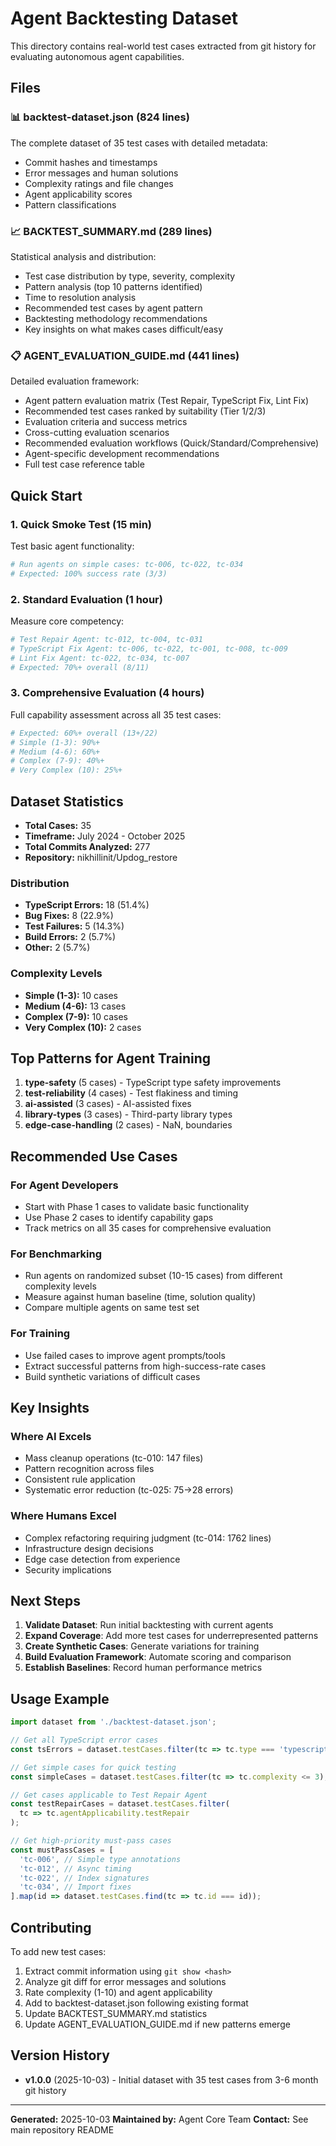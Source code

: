 # Agent Backtesting Dataset

This directory contains real-world test cases extracted from git history for evaluating autonomous agent capabilities.

## Files

### 📊 backtest-dataset.json (824 lines)
The complete dataset of 35 test cases with detailed metadata:
- Commit hashes and timestamps
- Error messages and human solutions
- Complexity ratings and file changes
- Agent applicability scores
- Pattern classifications

### 📈 BACKTEST_SUMMARY.md (289 lines)
Statistical analysis and distribution:
- Test case distribution by type, severity, complexity
- Pattern analysis (top 10 patterns identified)
- Time to resolution analysis
- Recommended test cases by agent pattern
- Backtesting methodology recommendations
- Key insights on what makes cases difficult/easy

### 📋 AGENT_EVALUATION_GUIDE.md (441 lines)
Detailed evaluation framework:
- Agent pattern evaluation matrix (Test Repair, TypeScript Fix, Lint Fix)
- Recommended test cases ranked by suitability (Tier 1/2/3)
- Evaluation criteria and success metrics
- Cross-cutting evaluation scenarios
- Recommended evaluation workflows (Quick/Standard/Comprehensive)
- Agent-specific development recommendations
- Full test case reference table

## Quick Start

### 1. Quick Smoke Test (15 min)
Test basic agent functionality:
```bash
# Run agents on simple cases: tc-006, tc-022, tc-034
# Expected: 100% success rate (3/3)
```

### 2. Standard Evaluation (1 hour)
Measure core competency:
```bash
# Test Repair Agent: tc-012, tc-004, tc-031
# TypeScript Fix Agent: tc-006, tc-022, tc-001, tc-008, tc-009
# Lint Fix Agent: tc-022, tc-034, tc-007
# Expected: 70%+ overall (8/11)
```

### 3. Comprehensive Evaluation (4 hours)
Full capability assessment across all 35 test cases:
```bash
# Expected: 60%+ overall (13+/22)
# Simple (1-3): 90%+
# Medium (4-6): 60%+
# Complex (7-9): 40%+
# Very Complex (10): 25%+
```

## Dataset Statistics

- **Total Cases:** 35
- **Timeframe:** July 2024 - October 2025
- **Total Commits Analyzed:** 277
- **Repository:** nikhillinit/Updog_restore

### Distribution
- **TypeScript Errors:** 18 (51.4%)
- **Bug Fixes:** 8 (22.9%)
- **Test Failures:** 5 (14.3%)
- **Build Errors:** 2 (5.7%)
- **Other:** 2 (5.7%)

### Complexity Levels
- **Simple (1-3):** 10 cases
- **Medium (4-6):** 13 cases
- **Complex (7-9):** 10 cases
- **Very Complex (10):** 2 cases

## Top Patterns for Agent Training

1. **type-safety** (5 cases) - TypeScript type safety improvements
2. **test-reliability** (4 cases) - Test flakiness and timing
3. **ai-assisted** (3 cases) - AI-assisted fixes
4. **library-types** (3 cases) - Third-party library types
5. **edge-case-handling** (2 cases) - NaN, boundaries

## Recommended Use Cases

### For Agent Developers
- Start with Phase 1 cases to validate basic functionality
- Use Phase 2 cases to identify capability gaps
- Track metrics on all 35 cases for comprehensive evaluation

### For Benchmarking
- Run agents on randomized subset (10-15 cases) from different complexity levels
- Measure against human baseline (time, solution quality)
- Compare multiple agents on same test set

### For Training
- Use failed cases to improve agent prompts/tools
- Extract successful patterns from high-success-rate cases
- Build synthetic variations of difficult cases

## Key Insights

### Where AI Excels
- Mass cleanup operations (tc-010: 147 files)
- Pattern recognition across files
- Consistent rule application
- Systematic error reduction (tc-025: 75→28 errors)

### Where Humans Excel
- Complex refactoring requiring judgment (tc-014: 1762 lines)
- Infrastructure design decisions
- Edge case detection from experience
- Security implications

## Next Steps

1. **Validate Dataset**: Run initial backtesting with current agents
2. **Expand Coverage**: Add more test cases for underrepresented patterns
3. **Create Synthetic Cases**: Generate variations for training
4. **Build Evaluation Framework**: Automate scoring and comparison
5. **Establish Baselines**: Record human performance metrics

## Usage Example

```typescript
import dataset from './backtest-dataset.json';

// Get all TypeScript error cases
const tsErrors = dataset.testCases.filter(tc => tc.type === 'typescript-error');

// Get simple cases for quick testing
const simpleCases = dataset.testCases.filter(tc => tc.complexity <= 3);

// Get cases applicable to Test Repair Agent
const testRepairCases = dataset.testCases.filter(
  tc => tc.agentApplicability.testRepair
);

// Get high-priority must-pass cases
const mustPassCases = [
  'tc-006', // Simple type annotations
  'tc-012', // Async timing
  'tc-022', // Index signatures
  'tc-034', // Import fixes
].map(id => dataset.testCases.find(tc => tc.id === id));
```

## Contributing

To add new test cases:
1. Extract commit information using `git show <hash>`
2. Analyze git diff for error messages and solutions
3. Rate complexity (1-10) and agent applicability
4. Add to backtest-dataset.json following existing format
5. Update BACKTEST_SUMMARY.md statistics
6. Update AGENT_EVALUATION_GUIDE.md if new patterns emerge

## Version History

- **v1.0.0** (2025-10-03) - Initial dataset with 35 test cases from 3-6 month git history

---

**Generated:** 2025-10-03
**Maintained by:** Agent Core Team
**Contact:** See main repository README
